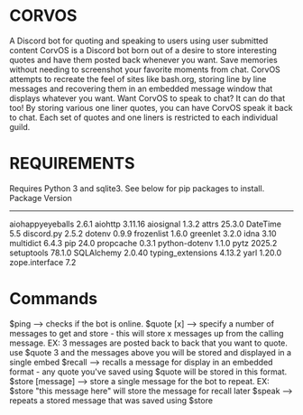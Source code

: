 # CORVOS
A Discord bot for quoting and speaking to users using user submitted content
CorvOS is a Discord bot born out of a desire to store interesting quotes and have them posted back whenever you want. Save memories without needing to screenshot your favorite moments from chat. CorvOS attempts to recreate the feel of sites like bash.org, storing line by line messages and recovering them in an embedded message window that displays whatever you want. 
Want CorvOS to speak to chat? It can do that too! By storing various one liner quotes, you can have CorvOS speak it back to chat. Each set of quotes and one liners is restricted to each individual guild.

# REQUIREMENTS
Requires Python 3 and sqlite3. See below for pip packages to install.
Package           Version
----------------- -------
aiohappyeyeballs  2.6.1
aiohttp           3.11.16
aiosignal         1.3.2
attrs             25.3.0
DateTime          5.5
discord.py        2.5.2
dotenv            0.9.9
frozenlist        1.6.0
greenlet          3.2.0
idna              3.10
multidict         6.4.3
pip               24.0
propcache         0.3.1
python-dotenv     1.1.0
pytz              2025.2
setuptools        78.1.0
SQLAlchemy        2.0.40
typing_extensions 4.13.2
yarl              1.20.0
zope.interface    7.2


# Commands
$ping --> checks if the bot is online. 
$quote [x] --> specify a number of messages to get and store - this will store x messages up from the calling message. EX: 3 messages are posted back to back that you want to quote. use $quote 3 and the messages above you will be stored and displayed in a single embed
$recall --> recalls a message for display in an embedded format - any quote you've saved using $quote will be stored in this format. 
$store [message] --> store a single message for the bot to repeat. EX: $store "this message here" will store the message for recall later
$speak --> repeats a stored message that was saved using $store
